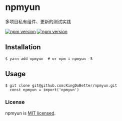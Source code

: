 # npmyun
多项目私有组件、更新的测试实践

<p align="left">
  <a href="#"><img src="https://img.shields.io/badge/npm-v2.0.0-blue" alt="npm version" /></a>
  <a href="#"><img src="https://img.shields.io/badge/critical-unusable-red" alt="npm version" /></a>
</p>

##  Installation

```shell
$ yarn add npmyun  # or npm i npmyun -S
```

##  Usage

```shell
$ git clone git@github.com:KingDoBetter/npmyun.git
  const npmyun = import('npmyun')
```

### License

npmyun is [MIT licensed](./LICENSE).

